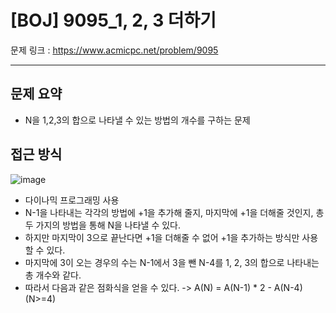 # [BOJ] 9095_1, 2, 3 더하기

문제 링크 : https://www.acmicpc.net/problem/9095

--------------------
## 문제 요약
  - N을 1,2,3의 합으로 나타낼 수 있는 방법의 개수를 구하는 문제
  
## 접근 방식
![image](https://user-images.githubusercontent.com/102509777/172020961-48e558aa-442a-4930-b41d-e9e568985d4a.png) <br>
  - 다이나믹 프로그래밍 사용
  - N-1을 나타내는 각각의 방법에 +1을 추가해 줄지, 마지막에 +1을 더해줄 것인지, 총 두 가지의 방법을 통해 N을 나타낼 수 있다.
  - 하지만 마지막이 3으로 끝난다면 +1을 더해줄 수 없어 +1을 추가하는 방식만 사용할 수 있다.
  - 마지막에 3이 오는 경우의 수는 N-1에서 3을 뺀 N-4를 1, 2, 3의 합으로 나타내는 총 개수와 같다.
  - 따라서 다음과 같은 점화식을 얻을 수 있다. -> A(N) = A(N-1) * 2 - A(N-4) (N>=4)

